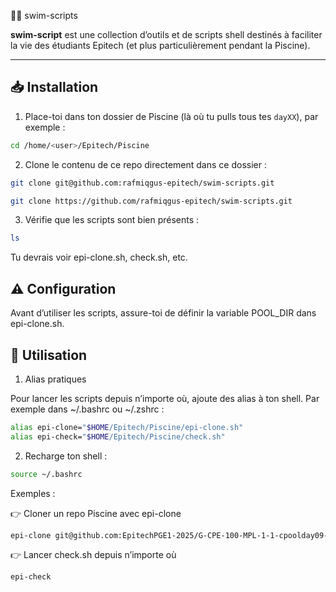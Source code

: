 🏊‍♂️ swim-scripts

**swim-script** est une collection d’outils et de scripts shell destinés à faciliter la vie des étudiants Epitech (et plus particulièrement pendant la Piscine).  

---

## 📥 Installation

1. Place-toi dans ton dossier de Piscine (là où tu pulls tous tes `dayXX`), par exemple :  
```sh
cd /home/<user>/Epitech/Piscine
```

2. Clone le contenu de ce repo directement dans ce dossier :
```sh
git clone git@github.com:rafmiqgus-epitech/swim-scripts.git 
```
```sh 
git clone https://github.com/rafmiqgus-epitech/swim-scripts.git
```

3. Vérifie que les scripts sont bien présents :
```sh 
ls
```
Tu devrais voir epi-clone.sh, check.sh, etc.


## ⚠️ Configuration

Avant d’utiliser les scripts, assure-toi de définir la variable POOL_DIR dans epi-clone.sh.


## 🚀 Utilisation

1. Alias pratiques

Pour lancer les scripts depuis n’importe où, ajoute des alias à ton shell.
Par exemple dans ~/.bashrc ou ~/.zshrc :
```sh 
alias epi-clone="$HOME/Epitech/Piscine/epi-clone.sh"
alias epi-check="$HOME/Epitech/Piscine/check.sh"
```

2. Recharge ton shell :
```sh 
source ~/.bashrc
```

Exemples :

👉 Cloner un repo Piscine avec epi-clone
```sh 
epi-clone git@github.com:EpitechPGE1-2025/G-CPE-100-MPL-1-1-cpoolday09-20.git
```

👉 Lancer check.sh depuis n’importe où
```sh 
epi-check
```
